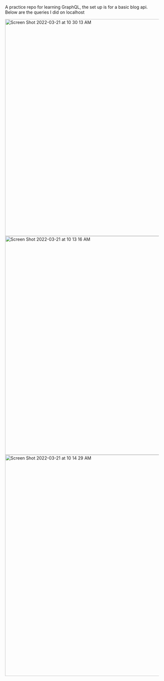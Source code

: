 A practice repo for learning GraphQL, the set up is for a basic blog api. Below are the queries I did on localhost 

<img width="710" alt="Screen Shot 2022-03-21 at 10 30 13 AM" src="https://user-images.githubusercontent.com/90224504/159283438-0e1624c4-512a-4beb-8e90-56f85aee2f26.png">

<img width="716" alt="Screen Shot 2022-03-21 at 10 13 16 AM" src="https://user-images.githubusercontent.com/90224504/159283517-44b796b5-c3e9-4c89-a00d-bd9d5ac8649c.png">

<img width="724" alt="Screen Shot 2022-03-21 at 10 14 29 AM" src="https://user-images.githubusercontent.com/90224504/159283576-a97d2758-8a3e-463f-a398-71d97a209353.png">
